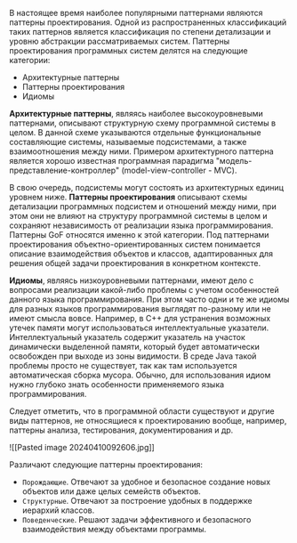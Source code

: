 В настоящее время наиболее популярными паттернами являются паттерны проектирования. Одной из распространенных классификаций таких паттернов является классификация по степени детализации и уровню абстракции рассматриваемых систем. Паттерны проектирования программных систем делятся на следующие категории:

- Архитектурные паттерны
- Паттерны проектирования
- Идиомы

**Архитектурные паттерны**, являясь наиболее высокоуровневыми паттернами, описывают структурную схему программной системы в целом. В данной схеме указываются отдельные функциональные составляющие системы, называемые подсистемами, а также взаимоотношения между ними. Примером архитектурного паттерна является хорошо известная программная парадигма "модель-представление-контроллер" (model-view-controller - MVC).

В свою очередь, подсистемы могут состоять из архитектурных единиц уровнем ниже. **Паттерны проектирования** описывают схемы детализации программных подсистем и отношений между ними, при этом они не влияют на структуру программной системы в целом и сохраняют независимость от реализации языка программирования. Паттерны GoF относятся именно к этой категории. Под паттернами проектирования объектно-ориентированных систем понимается описание взаимодействия объектов и классов, адаптированных для решения общей задачи проектирования в конкретном контексте.

**Идиомы**, являясь низкоуровневыми паттернами, имеют дело с вопросами реализации какой-либо проблемы с учетом особенностей данного языка программирования. При этом часто одни и те же идиомы для разных языков программирования выглядят по-разному или не имеют смысла вовсе. Например, в C++ для устранения возможных утечек памяти могут использоваться интеллектуальные указатели. Интеллектуальный указатель содержит указатель на участок динамически выделенной памяти, который будет автоматически освобожден при выходе из зоны видимости. В среде Java такой проблемы просто не существует, так как там используется автоматическая сборка мусора. Обычно, для использования идиом нужно глубоко знать особенности применяемого языка программирования.

Следует отметить, что в программной области существуют и другие виды паттернов, не относящиеся к проектированию вообще, например, паттерны анализа, тестирования, документирования и др.

![[Pasted image 20240410092606.jpg]]

Различают следующие паттерны проектирования: 

- ``Порождающие``. Отвечают за удобное и безопасное создание новых объектов или даже целых семейств объектов.
- ``Структурные``. Отвечают за построение удобных в поддержке иерархий классов.
- ``Поведенческие``. Решают задачи эффективного и безопасного взаимодействия между объектами программы.